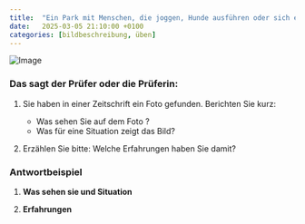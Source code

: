 ```yaml
---
title:  "Ein Park mit Menschen, die joggen, Hunde ausführen oder sich entspannen"
date:   2025-03-05 21:10:00 +0100
categories: [bildbeschreibung, üben]
---
```


![Image]({{site.baseurl}}/uploads/EinParkMitMenschen.png)

### Das sagt der Prüfer oder die Prüferin: ###

1. Sie haben in einer Zeitschrift ein Foto gefunden. Berichten Sie kurz:
   - Was sehen Sie auf dem Foto ?
   - Was für eine Situation zeigt das Bild?

2. Erzählen Sie bitte: Welche Erfahrungen haben Sie damit?

### Antwortbeispiel ###

1. **Was sehen sie und Situation**


2. **Erfahrungen**